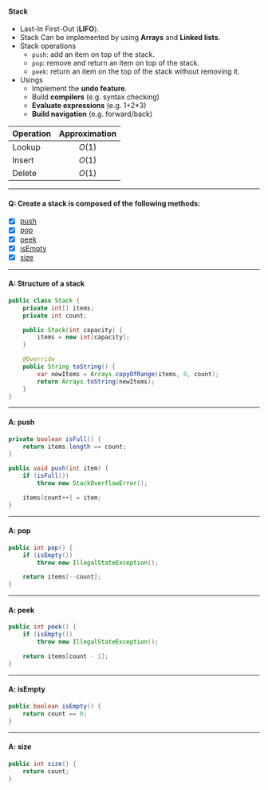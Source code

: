 #### Stack
- Last-In First-Out (**LIFO**).
- Stack Can be implemented by using **Arrays** and **Linked lists**.
- Stack operations
    - `push`: add an item on top of the stack.
    - `pop`: remove and return an item on top of the stack.
    - `peek`: return an item on the top of the stack without removing it.
- Usings
    - Implement the **undo feature**.
    - Build **compilers** (e.g. syntax checking)
    - **Evaluate expressions** (e.g. 1+2*3)
    - **Build navigation** (e.g. forward/back)

| Operation | Approximation |
| :--- | :---: |
| Lookup | $O(1)$ |
| Insert | $O(1)$ |
| Delete | $O(1)$ |

---
#### Q: Create a stack is composed of the following methods:
- [x] [push](#a-push)
- [x] [pop](#a-pop)
- [x] [peek](#a-peek)
- [x] [isEmpty](#a-isempty)
- [x] [size](#a-size)

---
#### A: Structure of a stack
```Java
public class Stack {
    private int[] items;
    private int count;

    public Stack(int capacity) {
        items = new int[capacity];
    }

    @Override
    public String toString() {
        var newItems = Arrays.copyOfRange(items, 0, count);
        return Arrays.toString(newItems);
    }
}
```
---
#### A: push
```Java
private boolean isFull() {
    return items.length == count;
}

public void push(int item) {
    if (isFull())
        throw new StackOverflowError();

    items[count++] = item;
}
```
---
#### A: pop
```Java
public int pop() {
    if (isEmpty())
        throw new IllegalStateException();

    return items[--count];
}
```
---
#### A: peek
```Java
public int peek() {
    if (isEmpty())
        throw new IllegalStateException();

    return items[count - 1];
}
```
---
#### A: isEmpty
```Java
public boolean isEmpty() {
    return count == 0;
}
```
---
#### A: size
```Java
public int size() {
    return count;
}
```